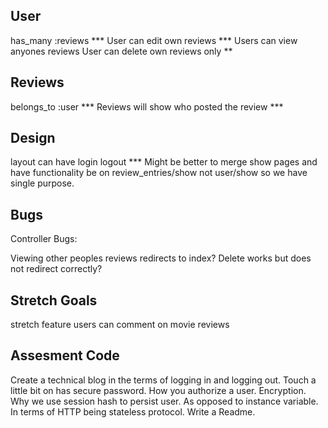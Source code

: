 User
---
has_many :reviews ***
User can edit own reviews ***
Users can view anyones reviews
User can delete own reviews only **

Reviews
---
belongs_to :user ***
Reviews will show who posted the review ***


Design
---
layout can have login logout ***
Might be better to merge show pages and have functionality be on review_entries/show not user/show so we have single purpose.




Bugs
---
Controller Bugs:

Viewing other peoples reviews redirects to index?
Delete works but does not redirect correctly?



Stretch Goals
---
stretch feature users can comment on movie reviews


Assesment Code
-----

Create a technical blog in the terms of logging in and logging out.
Touch a little bit on has secure password. How you authorize a user.
Encryption. Why we use session hash to persist user. As opposed to instance variable. In terms of HTTP being stateless protocol.
Write a Readme.